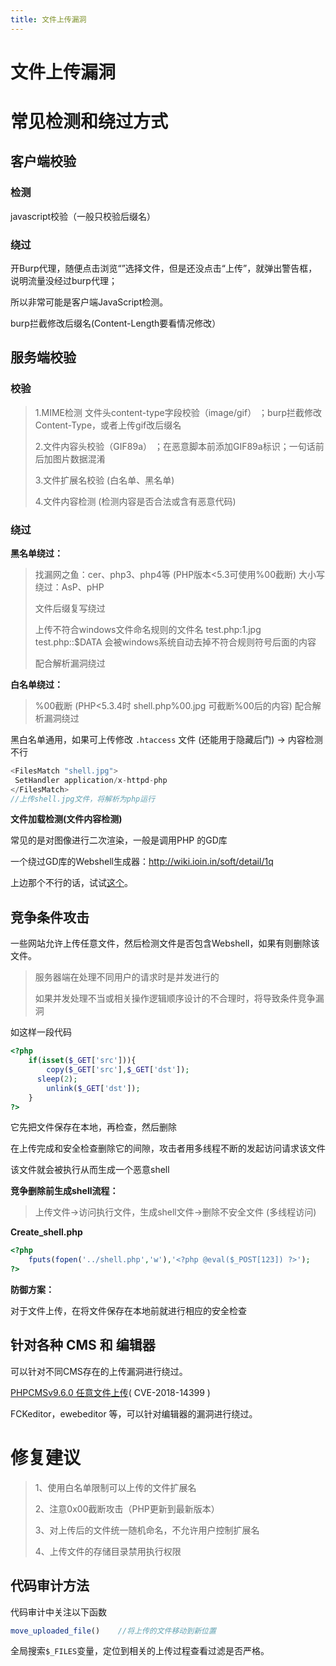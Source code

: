 ```yaml
---
title: 文件上传漏洞
---
```

# 文件上传漏洞

# 常见检测和绕过方式

## 客户端校验

### **检测**

javascript校验（一般只校验后缀名）

### **绕过**

开Burp代理，随便点击浏览“”选择文件，但是还没点击“上传”，就弹出警告框，说明流量没经过burp代理；

所以非常可能是客户端JavaScript检测。

burp拦截修改后缀名(Content-Length要看情况修改）

## 服务端校验

### **校验**

> 1.MIME检测 文件头content-type字段校验（image/gif）	；burp拦截修改Content-Type，或者上传gif改后缀名
>
> 2.文件内容头校验（GIF89a）												  ；在恶意脚本前添加GIF89a标识；一句话前后加图片数据混淆
>
> 3.文件扩展名校验  (白名单、黑名单)
>
> 4.文件内容检测 (检测内容是否合法或含有恶意代码) 

### **绕过**

**黑名单绕过：**

> 找漏网之鱼：cer、php3、php4等 (PHP版本<5.3可使用%00截断)
> 大小写绕过：AsP、pHP
>
> 文件后缀复写绕过
>
> 
>
> 上传不符合windows文件命名规则的文件名
> test.php:1.jpg
> test.php::$DATA
> 会被windows系统自动去掉不符合规则符号后面的内容
>
> 配合解析漏洞绕过

**白名单绕过：**

> %00截断 (PHP<5.3.4时 shell.php%00.jpg 可截断%00后的内容)
> 配合解析漏洞绕过

黑白名单通用，如果可上传修改 `.htaccess` 文件 (还能用于隐藏后门) -> 内容检测不行

```php
<FilesMatch "shell.jpg">
 SetHandler application/x-httpd-php
</FilesMatch>
//上传shell.jpg文件，将解析为php运行
```

**文件加载检测(文件内容检测)**

常见的是对图像进行二次渲染，一般是调用PHP 的GD库 

一个绕过GD库的Webshell生成器：http://wiki.ioin.in/soft/detail/1q

上边那个不行的话，试试[这个](https://github.com/RickGray/Bypass-PHP-GD-Process-To-RCE)。



## 竞争条件攻击

一些网站允许上传任意文件，然后检测文件是否包含Webshell，如果有则删除该文件。

> 服务器端在处理不同用户的请求时是并发进行的
>
> 如果并发处理不当或相关操作逻辑顺序设计的不合理时，将导致条件竞争漏洞

如这样一段代码

```php
<?php
	if(isset($_GET['src'])){
		copy($_GET['src'],$_GET['dst']);
      sleep(2);
		unlink($_GET['dst']);
	}
?>
```

它先把文件保存在本地，再检查，然后删除

在上传完成和安全检查删除它的间隙，攻击者用多线程不断的发起访问请求该文件

该文件就会被执行从而生成一个恶意shell

**竞争删除前生成shell流程：**

> 上传文件→访问执行文件，生成shell文件→删除不安全文件 	(多线程访问)

**Create_shell.php**

```php
<?php
	fputs(fopen('../shell.php','w'),'<?php @eval($_POST[123]) ?>');
?>
```

**防御方案：**

对于文件上传，在将文件保存在本地前就进行相应的安全检查

## 针对各种 CMS 和 编辑器

可以针对不同CMS存在的上传漏洞进行绕过。

[PHPCMSv9.6.0 任意文件上传](https://article.itxueyuan.com/kyWmXr)( CVE-2018-14399 )

FCKeditor，ewebeditor 等，可以针对编辑器的漏洞进行绕过。



# 修复建议

> 1、使用白名单限制可以上传的文件扩展名
>
> 2、注意0x00截断攻击（PHP更新到最新版本）
>
> 3、对上传后的文件统一随机命名，不允许用户控制扩展名
>
> 4、上传文件的存储目录禁用执行权限

## 代码审计方法

代码审计中关注以下函数

```php
move_uploaded_file()	//将上传的文件移动到新位置
```

全局搜索`$_FILES`变量，定位到相关的上传过程查看过滤是否严格。